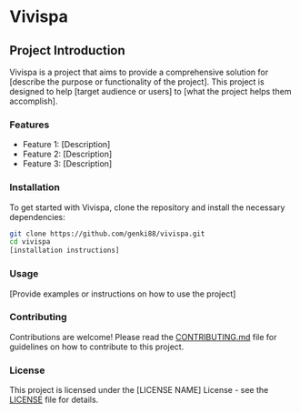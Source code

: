# Vivispa

## Project Introduction
Vivispa is a project that aims to provide a comprehensive solution for [describe the purpose or functionality of the project]. This project is designed to help [target audience or users] to [what the project helps them accomplish].

### Features
- Feature 1: [Description]
- Feature 2: [Description]
- Feature 3: [Description]

### Installation
To get started with Vivispa, clone the repository and install the necessary dependencies:

```bash
git clone https://github.com/genki88/vivispa.git
cd vivispa
[installation instructions]
```

### Usage
[Provide examples or instructions on how to use the project]

### Contributing
Contributions are welcome! Please read the [CONTRIBUTING.md](CONTRIBUTING.md) file for guidelines on how to contribute to this project.

### License
This project is licensed under the [LICENSE NAME] License - see the [LICENSE](LICENSE) file for details.

